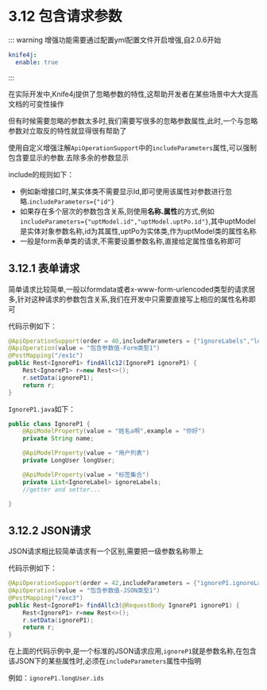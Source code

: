 # 3.12 包含请求参数

::: warning
增强功能需要通过配置yml配置文件开启增强,自2.0.6开始
```yml
knife4j:
  enable: true
```
:::

在实际开发中,Knife4j提供了忽略参数的特性,这帮助开发者在某些场景中大大提高文档的可变性操作

但有时候需要忽略的参数太多时,我们需要写很多的忽略参数属性,此时,一个与忽略参数对立取反的特性就显得很有帮助了

使用自定义增强注解`ApiOperationSupport`中的`includeParameters`属性,可以强制包含要显示的参数.去除多余的参数显示

include的规则如下：

- 例如新增接口时,某实体类不需要显示Id,即可使用该属性对参数进行忽略.`includeParameters={"id"}`
- 如果存在多个层次的参数包含关系,则使用**名称.属性**的方式,例如 `includeParameters={"uptModel.id","uptModel.uptPo.id"}`,其中uptModel是实体对象参数名称,id为其属性,uptPo为实体类,作为uptModel类的属性名称
- 一般是form表单类的请求,不需要设置参数名称,直接给定属性值名称即可


## 3.12.1 表单请求

简单请求比较简单,一般以formdata或者x-www-form-urlencoded类型的请求居多,针对这种请求的参数包含关系,我们在开发中只需要直接写上相应的属性名称即可

代码示例如下：

```java
@ApiOperationSupport(order = 40,includeParameters = {"ignoreLabels","longUser.ids"})
@ApiOperation(value = "包含参数值-Form类型1")
@PostMapping("/ex1c")
public Rest<IgnoreP1> findAllc12(IgnoreP1 ignoreP1) {
    Rest<IgnoreP1> r=new Rest<>();
    r.setData(ignoreP1);
    return r;
}
```

`IgnoreP1.java`如下：
```java
public class IgnoreP1 {
    @ApiModelProperty(value = "姓名a啊",example = "你好")
    private String name;

    @ApiModelProperty(value = "用户列表")
    private LongUser longUser;

    @ApiModelProperty(value = "标签集合")
    private List<IgnoreLabel> ignoreLabels;
    //getter and setter...

}
```


## 3.12.2 JSON请求

JSON请求相比较简单请求有一个区别,需要把一级参数名称带上

代码示例如下：
```java
@ApiOperationSupport(order = 42,includeParameters = {"ignoreP1.ignoreLabels.code","ignoreP1.longUser.ids"})
@ApiOperation(value = "包含参数值-JSON类型1")
@PostMapping("/exc3")
public Rest<IgnoreP1> findAllc3(@RequestBody IgnoreP1 ignoreP1) {
    Rest<IgnoreP1> r=new Rest<>();
    r.setData(ignoreP1);
    return r;
}
```

在上面的代码示例中,是一个标准的JSON请求应用,`ignoreP1`就是参数名称,在包含该JSON下的某些属性时,必须在`includeParameters`属性中指明

例如：`ignoreP1.longUser.ids`


 
 
 